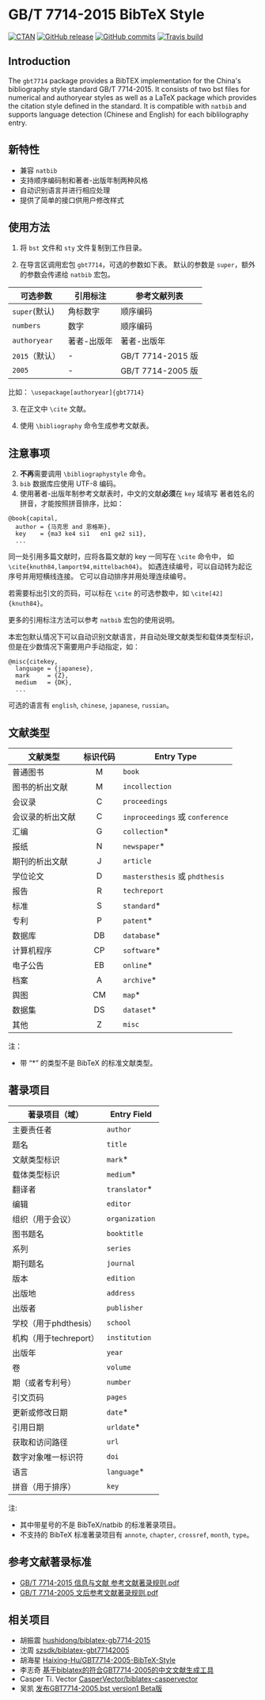 # GB/T 7714-2015 BibTeX Style


[![CTAN](https://img.shields.io/ctan/v/gbt7714.svg)](https://ctan.org/pkg/gbt7714)
[![GitHub release](https://img.shields.io/github/release/zepinglee/gbt7714-bibtex-style/all.svg)](https://github.com/zepinglee/gbt7714-bibtex-style/releases/latest)
[![GitHub commits](https://img.shields.io/github/commits-since/zepinglee/gbt7714-bibtex-style/latest.svg)](https://github.com/zepinglee/gbt7714-bibtex-style/commits/master)
[![Travis build](https://travis-ci.org/zepinglee/gbt7714-bibtex-style.svg?branch=master)](https://travis-ci.org/zepinglee/gbt7714-bibtex-style)


## Introduction

The `gbt7714` package provides a BibTEX implementation for the China's
bibliography style standard GB/T 7714-2015.
It consists of two bst files for numerical and authoryear styles as well as a
LaTeX package which provides the citation style defined in the standard.
It is compatible with `natbib` and supports language detection (Chinese
and English) for each biblilography entry.


## 新特性

- 兼容 `natbib`
- 支持顺序编码制和著者-出版年制两种风格
- 自动识别语言并进行相应处理
- 提供了简单的接口供用户修改样式


## 使用方法

1. 将 `bst` 文件和 `sty` 文件复制到工作目录。

2. 在导言区调用宏包 `gbt7714`，可选的参数如下表。
   默认的参数是 `super`，额外的参数会传递给 `natbib` 宏包。

可选参数 | 引用标注 | 参考文献列表
--- | --- | ---
`super`(默认) | 角标数字 | 顺序编码
`numbers` | 数字 | 顺序编码
`authoryear` | 著者-出版年 | 著者-出版年
`2015`（默认） | - | GB/T 7714-2015 版
`2005` | - | GB/T 7714-2005 版

比如： `\usepackage[authoryear]{gbt7714}`

3. 在正文中 `\cite` 文献。

4. 使用 `\bibliography` 命令生成参考文献表。


## 注意事项

2. **不再**需要调用 `\bibliographystyle` 命令。
1. `bib` 数据库应使用 UTF-8 编码。
3. 使用著者-出版年制参考文献表时，中文的文献**必须**在 `key` 域填写
著者姓名的拼音，才能按照拼音排序，比如：
```
@book{capital,
  author = {马克思 and 恩格斯},
  key    = {ma3 ke4 si1   en1 ge2 si1},
  ...
```

同一处引用多篇文献时，应将各篇文献的 key 一同写在 `\cite` 命令中，
如 `\cite{knuth84,lamport94,mittelbach04}`。
如遇连续编号，可以自动转为起讫序号并用短横线连接。
它可以自动排序并用处理连续编号。

若需要标出引文的页码，可以标在 `\cite` 的可选参数中，如 `\cite[42]{knuth84}`。

更多的引用标注方法可以参考 `natbib` 宏包的使用说明。

本宏包默认情况下可以自动识别文献语言，并自动处理文献类型和载体类型标识，
但是在少数情况下需要用户手动指定，如：
```
@misc{citekey,
  language = {japanese},
  mark     = {Z},
  medium   = {DK},
  ...
```
可选的语言有 `english`, `chinese`, `japanese`, `russian`。


## 文献类型

文献类型         | 标识代码 | Entry Type
---              | :---:    | ---
普通图书         | M        | `book`
图书的析出文献   | M        | `incollection`
会议录           | C        | `proceedings`
会议录的析出文献 | C        | `inproceedings` 或 `conference`
汇编             | G        | `collection`\*
报纸             | N        | `newspaper`\*
期刊的析出文献   | J        | `article`
学位论文         | D        | `mastersthesis` 或 `phdthesis`
报告             | R        | `techreport`
标准             | S        | `standard`\*
专利             | P        | `patent`\*
数据库           | DB       | `database`\*
计算机程序       | CP       | `software`\*
电子公告         | EB       | `online`\*
档案             | A        | `archive`\*
舆图             | CM       | `map`\*
数据集           | DS       | `dataset`\*
其他             | Z        | `misc`

注：
- 带 “\*” 的类型不是 BibTeX 的标准文献类型。


## 著录项目

著录项目（域）         | Entry Field
---                    | ---
主要责任者             | `author`
题名                   | `title`
文献类型标识           | `mark`\*
载体类型标识           | `medium`\*
翻译者                 | `translator`\*
编辑                   | `editor`
组织（用于会议）       | `organization`
图书题名               | `booktitle`
系列                   | `series`
期刊题名               | `journal`
版本                   | `edition`
出版地                 | `address`
出版者                 | `publisher`
学校（用于phdthesis）  | `school`
机构（用于techreport） | `institution`
出版年                 | `year`
卷                     | `volume`
期（或者专利号）       | `number`
引文页码               | `pages`
更新或修改日期         | `date`\*
引用日期               | `urldate`\*
获取和访问路径         | `url`
数字对象唯一标识符     | `doi`
语言                   | `language`\*
拼音（用于排序）       | `key`

注:
- 其中带星号的不是 BibTeX/natbib 的标准著录项目。
- 不支持的 BibTeX 标准著录项目有 `annote`, `chapter`, `crossref`, `month`,
`type`。

## 参考文献著录标准

- [GB/T 7714-2015 信息与文献 参考文献著录规则.pdf](https://github.com/Haixing-Hu/GBT7714-2005-BibTeX-Style/files/153951/GBT.7714-2015.pdf)
- [GB/T 7714-2005 文后参考文献著录规则.pdf](https://github.com/Haixing-Hu/typesetting-standard/raw/master/%E5%9B%BE%E4%B9%A6%E3%80%81%E6%9C%9F%E5%88%8A%E3%80%81%E8%AE%BA%E6%96%87%E7%9A%84%E7%BC%96%E6%8E%92/%E3%80%90GB:T%207714-2005%E3%80%91%E6%96%87%E5%90%8E%E5%8F%82%E8%80%83%E6%96%87%E7%8C%AE%E8%91%97%E5%BD%95%E8%A7%84%E5%88%99.pdf)


## 相关项目

- 胡振震 [hushidong/biblatex-gb7714-2015](https://github.com/hushidong/biblatex-gb7714-2015)
- 沈周 [szsdk/biblatex-gbt77142005](https://github.com/szsdk/biblatex-gbt77142005)
- 胡海星 [Haixing-Hu/GBT7714-2005-BibTeX-Style](https://github.com/Haixing-Hu/GBT7714-2005-BibTeX-Style)
- 李志奇 [基于biblatex的符合GBT7714-2005的中文文献生成工具](http://bbs.ctex.org/forum.php?mod=viewthread&tid=74474)
- Casper Ti. Vector [CasperVector/biblatex-caspervector](https://github.com/CasperVector/biblatex-caspervector)
- 吴凯 [发布GBT7714-2005.bst version1 Beta版](http://bbs.ctex.org/forum.php?mod=viewthread&tid=33591)
